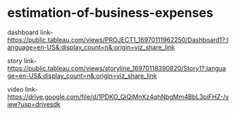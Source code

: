 # estimation-of-business-expenses


dashboard link-https://public.tableau.com/views/PROJECT1_16970111962250/Dashboard1?:language=en-US&:display_count=n&:origin=viz_share_link

story link-https://public.tableau.com/views/storyline_16970118390820/Story1?:language=en-US&:display_count=n&:origin=viz_share_link

video link-https://drive.google.com/file/d/1PDKO_QiQjMnXz4qhNbgMm4BbL3piFHZ-/view?usp=drivesdk

